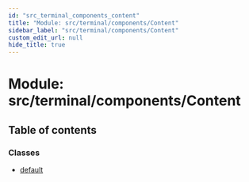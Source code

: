 ```yaml
---
id: "src_terminal_components_content"
title: "Module: src/terminal/components/Content"
sidebar_label: "src/terminal/components/Content"
custom_edit_url: null
hide_title: true
---
```


# Module: src/terminal/components/Content

## Table of contents

### Classes

- [default](../classes/src_terminal_components_content.default.md)
